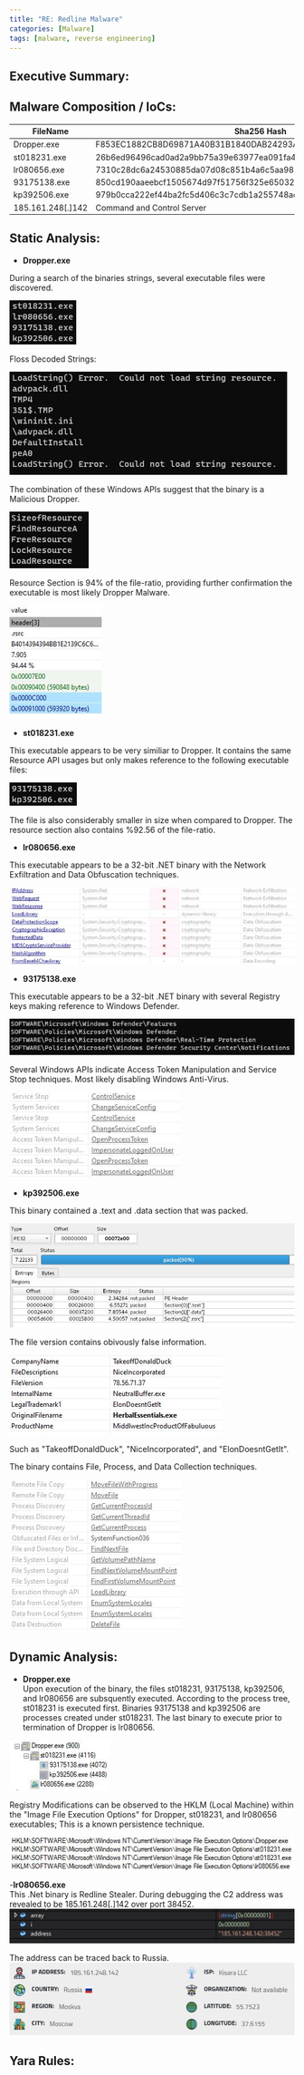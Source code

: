 ```yaml
---
title: "RE: Redline Malware"
categories: [Malware]
tags: [malware, reverse engineering]
---
```


## Executive Summary:

## Malware Composition / IoCs:

|FileName|Sha256 Hash|
|---|---|
|Dropper.exe|F853EC1882CB8D69871A40B31B1840DAB24293AEE640E79397E51E870A5EDB68|
|st018231.exe|26b6ed96496cad0ad2a9bb75a39e63977ea091fa43d88fae2a8002bd61f57d39|
|lr080656.exe|7310c28dc6a24530885da07d08c851b4a6c5aa987d2a44ce53cb73e72235fa49|
|93175138.exe|850cd190aaeebcf1505674d97f51756f325e650320eaf76785d954223a9bee38|
|kp392506.exe|979b0cca222ef44ba2fc5d406c3c7cdb1a255748ada55c32db5ee18cad5f54f7|
|185.161.248[.]142| Command and Control Server|


## Static Analysis:

- **Dropper.exe**

During a search of the binaries strings, several executable files were discovered. 

![](../assets/images/blog1/Strings1.jpg)

Floss Decoded Strings:

![](../assets/images/blog1/Strings2.jpg)

The combination of these Windows APIs suggest that the binary is a Malicious Dropper.

![](../assets/images/blog1/Strings3.jpg)

Resource Section is 94% of the file-ratio, providing further confirmation the executable is most likely Dropper Malware.

![](../assets/images/blog1/Pestudio1.jpg)

- **st018231.exe**

This executable appears to be very similiar to Dropper. It contains the same Resource API usages but only makes reference to the following executable files:

![](../assets/images/blog1/Strings4.jpg)

The file is also considerably smaller in size when compared to Dropper. The resource section also contains %92.56 of the file-ratio.

- **lr080656.exe**

This executable appears to be a 32-bit .NET binary with the Network Exfiltration and Data Obfuscation techniques.

![](../assets/images/blog1/Strings5.jpg)

- **93175138.exe**

This executable appears to be a 32-bit .NET binary with several Registry keys making reference to Windows Defender. 

![](../assets/images/blog1/Strings6.jpg)

Several Windows APIs indicate Access Token Manipulation and Service Stop techniques. Most likely disabling Windows Anti-Virus.

![](../assets/images/blog1/Strings7.jpg)

- **kp392506.exe**  

This binary contained a .text and .data section that was packed.

![](../assets/images/blog1/DIE1.jpg)

The file version contains obivously false information.

![](../assets/images/blog1/Strings8.jpg)

Such as "TakeoffDonaldDuck", "NiceIncorporated", and "ElonDoesntGetIt".

The binary contains File, Process, and Data Collection techniques.

![](../assets/images/blog1/Strings9.jpg)

## Dynamic Analysis:
- **Dropper.exe**  
Upon execution of the binary, the files st018231, 93175138, kp392506, and lr080656 are subsquently executed. According to the process tree, st018231 is executed first. Binaries 93175138 and kp392506 are processes created under st018231. The last binary to execute prior to termination of Dropper is lr080656.

![](../assets/images/blog1/PM1.jpg)

Registry Modifications can be observed to the HKLM (Local Machine) within the "Image File Execution Options" for Dropper, st018231, and lr080656 executables; This is a known persistence technique.

![](../assets/images/blog1/PM2.jpg)

-**lr080656.exe**  
This .Net binary is Redline Stealer. During debugging the C2 address was revealed to be 185.161.248[.]142 over port 38452.  
![](../assets/images/blog1/dnspy1.jpg)  

The address can be traced back to Russia. 
![](../assets/images/blog1/OSINT1.jpg)

## Yara Rules:

